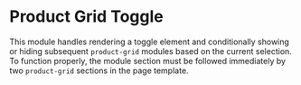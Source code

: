 # Product Grid Toggle

This module handles rendering a toggle element and conditionally showing or hiding subsequent `product-grid` modules based on the current selection. To function properly, the module section must be followed immediately by two `product-grid` sections in the page template.
